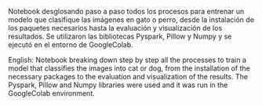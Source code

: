 Notebook desglosando paso a paso todos los procesos para entrenar un modelo que clasifique las imágenes en gato o perro, desde la instalación de los paquetes necesarios hasta la evaluación y visualización de los resultados. Se utilizaron las bibliotecas Pyspark, Pillow y Numpy y se ejecutó en el entorno de GoogleColab.

English: Notebook breaking down step by step all the processes to train a model that classifies the images into cat or dog, from the installation of the necessary packages to the evaluation and visualization of the results. The Pyspark, Pillow and Numpy libraries were used and it was run in the GoogleColab environment.
